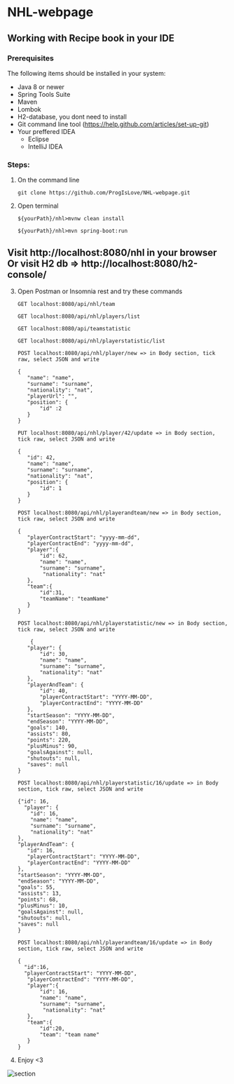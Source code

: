 # NHL-webpage

## Working with Recipe book in your IDE

### Prerequisites
The following items should be installed in your system:
* Java 8 or newer
* Spring Tools Suite
* Maven
* Lombok
* H2-database, you dont need to install
* Git command line tool (https://help.github.com/articles/set-up-git)
* Your preffered IDEA
  * Eclipse
  * IntelliJ IDEA

 ### Steps:
 
 1) On the command line
    ```
    git clone https://github.com/ProgIsLove/NHL-webpage.git
    ```
 2) Open terminal
    ```
    ${yourPath}/nhl>mvnw clean install
    
    ${yourPath}/nhl>mvn spring-boot:run
    
    ```
##  Visit http://localhost:8080/nhl in your browser Or visit H2 db => http://localhost:8080/h2-console/
  
  3) Open Postman or Insomnia rest and try these commands
     ```
     GET localhost:8080/api/nhl/team
     
     GET localhost:8080/api/nhl/players/list
     
     GET localhost:8080/api/teamstatistic
     
     GET localhost:8080/api/nhl/playerstatistic/list
     
     POST localhost:8080/api/nhl/player/new => in Body section, tick raw, select JSON and write
     
     {
        "name": "name",
        "surname": "surname",
        "nationality": "nat",
        "playerUrl": "",
        "position": {
            "id" :2
        }
     }
     
     PUT localhost:8080/api/nhl/player/42/update => in Body section, tick raw, select JSON and write
     
     {
        "id": 42,
        "name": "name",
        "surname": "surname",
        "nationality": "nat",
        "position": {
            "id": 1
        }
     }
     
     POST localhost:8080/api/nhl/playerandteam/new => in Body section, tick raw, select JSON and write
     
     {
        "playerContractStart": "yyyy-mm-dd",
        "playerContractEnd": "yyyy-mm-dd",
        "player":{
            "id": 62,
            "name": "name",
            "surname": "surname",
             "nationality": "nat"
        },
        "team":{
            "id":31,
            "teamName": "teamName"
        }    
     }
     
     POST localhost:8080/api/nhl/playerstatistic/new => in Body section, tick raw, select JSON and write
     
         {   
        "player": {
            "id": 30,
            "name": "name",
            "surname": "surname",
            "nationality": "nat"
        },
        "playerAndTeam": {
            "id": 40,
            "playerContractStart": "YYYY-MM-DD",
            "playerContractEnd": "YYYY-MM-DD"
        },
        "startSeason": "YYYY-MM-DD",
        "endSeason": "YYYY-MM-DD",
        "goals": 140,
        "assists": 80,
        "points": 220,
        "plusMinus": 90,
        "goalsAgainst": null,
        "shutouts": null,
        "saves": null
     }
     
     POST localhost:8080/api/nhl/playerstatistic/16/update => in Body section, tick raw, select JSON and write
     
     {"id": 16,
       "player": {
         "id": 16,
         "name": "name",
         "surname": "surname",
         "nationality": "nat"
     },
     "playerAndTeam": {
        "id": 16,
        "playerContractStart": "YYYY-MM-DD",
        "playerContractEnd": "YYYY-MM-DD"
     },
     "startSeason": "YYYY-MM-DD",
     "endSeason": "YYYY-MM-DD",
     "goals": 55,
     "assists": 13,
     "points": 68,
     "plusMinus": 10,
     "goalsAgainst": null,
     "shutouts": null,
     "saves": null
     }

     POST localhost:8080/api/nhl/playerandteam/16/update => in Body section, tick raw, select JSON and write
     
     {        
       "id":16,
       "playerContractStart": "YYYY-MM-DD",
        "playerContractEnd": "YYYY-MM-DD",
        "player":{
            "id": 16,
            "name": "name",
            "surname": "surname",
             "nationality": "nat"
        },
        "team":{
            "id":20,
            "team":	"team name"
        }
     }  
     
     ```
     
 5) Enjoy <3

<img alt="section" src="https://imgur.com/vtJWum5.png">
 


 
